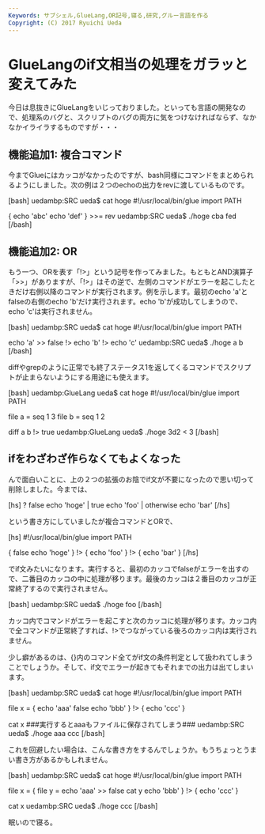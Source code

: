 ```yaml
---
Keywords: サブシェル,GlueLang,OR記号,寝る,研究,グルー言語を作る
Copyright: (C) 2017 Ryuichi Ueda
---
```


# GlueLangのif文相当の処理をガラッと変えてみた
今日は息抜きにGlueLangをいじっておりました。といっても言語の開発なので、処理系のバグと、スクリプトのバグの両方に気をつけなければならず、なかなかイライラするものですが・・・

<h2>機能追加1: 複合コマンド</h2>

<!--more-->
今までGlueにはカッコがなかったのですが、bash同様にコマンドをまとめられるようにしました。次の例は２つのechoの出力をrevに渡しているものです。

[bash]
uedambp:SRC ueda$ cat hoge 
#!/usr/local/bin/glue
import PATH

{
	echo 'abc'
	echo 'def'
} &gt;&gt;= rev
uedambp:SRC ueda$ ./hoge 
cba
fed
[/bash]

<h2>機能追加2: OR</h2>

もう一つ、ORを表す「!>」という記号を作ってみました。もともとAND演算子「>>」がありますが、「!>」はその逆で、左側のコマンドがエラーを起こしたときだけ右側以降のコマンドが実行されます。例を示します。最初のecho 'a'とfalseの右側のecho 'b'だけ実行されます。echo 'b'が成功してしまうので、echo 'c'は実行されません。

[bash]
uedambp:SRC ueda$ cat hoge 
#!/usr/local/bin/glue
import PATH

echo 'a' &gt;&gt; false !&gt; echo 'b' !&gt; echo 'c'
uedambp:SRC ueda$ ./hoge 
a
b
[/bash]

diffやgrepのように正常でも終了ステータス1を返してくるコマンドでスクリプトが止まらないようにする用途にも使えます。

[bash]
uedambp:GlueLang ueda$ cat hoge 
#!/usr/local/bin/glue
import PATH

file a = seq 1 3
file b = seq 1 2

diff a b !&gt; true
uedambp:GlueLang ueda$ ./hoge 
3d2
&lt; 3
[/bash]

<h2>ifをわざわざ作らなくてもよくなった</h2>

んで面白いことに、上の２つの拡張のお陰でif文が不要になったので思い切って削除しました。今までは、

[hs]
? false
 echo 'hoge'
| true
 echo 'foo'
| otherwise
 echo 'bar'
[/hs]

という書き方にしていましたが複合コマンドとORで、

[hs]
#!/usr/local/bin/glue
import PATH

{
	false
	echo 'hoge'
} !&gt; {
	echo 'foo'
} !&gt; {
	echo 'bar'
}
[/hs]

でif文みたいになります。実行すると、最初のカッコでfalseがエラーを出すので、二番目のカッコの中に処理が移ります。最後のカッコは２番目のカッコが正常終了するので実行されません。

[bash]
uedambp:SRC ueda$ ./hoge 
foo
[/bash]

カッコ内でコマンドがエラーを起こすと次のカッコに処理が移ります。カッコ内で全コマンドが正常終了すれば、!>でつながっている後ろのカッコ内は実行されません。

少し癖があるのは、{}内のコマンド全てがif文の条件判定として扱われてしまうことでしょうか。そして、if文でエラーが起きてもそれまでの出力は出てしまいます。

[bash]
uedambp:SRC ueda$ cat hoge 
#!/usr/local/bin/glue
import PATH

file x = {
	echo 'aaa'
	false
	echo 'bbb'
} !&gt; {
	echo 'ccc'
}

cat x
###実行するとaaaもファイルに保存されてしまう###
uedambp:SRC ueda$ ./hoge 
aaa
ccc
[/bash]

これを回避したい場合は、こんな書き方をするんでしょうか。もうちょっとうまい書き方があるかもしれません。

[bash]
uedambp:SRC ueda$ cat hoge 
#!/usr/local/bin/glue
import PATH

file x = {
	file y = echo 'aaa' &gt;&gt; false
	cat y
	echo 'bbb'
} !&gt; {
	echo 'ccc'
}

cat x
uedambp:SRC ueda$ ./hoge 
ccc
[/bash]


眠いので寝る。
